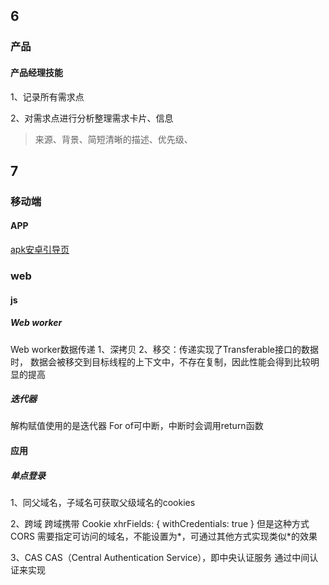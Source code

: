 ## 6

### 产品

#### 产品经理技能
1、记录所有需求点

2、对需求点进行分析整理需求卡片、信息	
> 来源、背景、简短清晰的描述、优先级、


## 7

### 移动端

#### APP
[apk安卓引导页](https://github.com/mouyao/downLoad_apk_VConsole)


### web

#### js


##### Web worker
Web worker数据传递
1、深拷贝
2、移交：传递实现了Transferable接口的数据时， 数据会被移交到目标线程的上下文中，不存在复制，因此性能会得到比较明显的提高

##### 迭代器
解构赋值使用的是迭代器
For of可中断，中断时会调用return函数

#### 应用

##### 单点登录
1、同父域名，子域名可获取父级域名的cookies

2、跨域
跨域携带 Cookie
xhrFields: {
  withCredentials: true
}
但是这种方式CORS 需要指定可访问的域名，不能设置为*，可通过其他方式实现类似*的效果

3、CAS
CAS（Central Authentication Service），即中央认证服务
通过中间认证来实现


